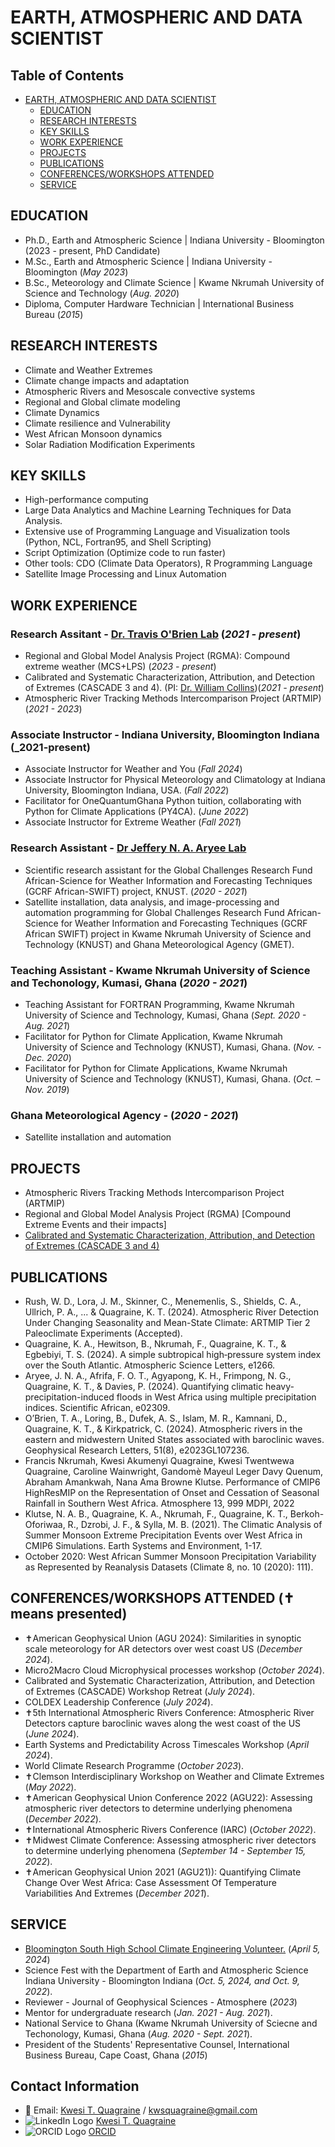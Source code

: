 # EARTH, ATMOSPHERIC AND DATA SCIENTIST
## Table of Contents

- [EARTH, ATMOSPHERIC AND DATA SCIENTIST](#earth-and-atmospheric-scientist)
  - [EDUCATION](#education)
  - [RESEARCH INTERESTS](#research-interests)
  - [KEY SKILLS](#key-skills)
  - [WORK EXPERIENCE](#work-experience)
  - [PROJECTS](#projects)
  - [PUBLICATIONS](#publications)
  - [CONFERENCES/WORKSHOPS ATTENDED](#conferencesworkshops-attended)
  - [SERVICE](#service)
    
## EDUCATION
- Ph.D., Earth and Atmospheric Science | Indiana University - Bloomington (2023 - present, PhD Candidate)
- M.Sc., Earth and Atmospheric Science | Indiana University - Bloomington (_May 2023_)
- B.Sc., Meteorology and Climate Science | Kwame Nkrumah University of Science and Technology (_Aug. 2020_)
- Diploma, Computer Hardware Technician | International Business Bureau (_2015_)

## RESEARCH INTERESTS
- Climate and Weather Extremes
- Climate change impacts and adaptation
- Atmospheric Rivers and Mesoscale convective systems
- Regional and Global climate modeling
- Climate Dynamics
- Climate resilience and Vulnerability
- West African Monsoon dynamics
- Solar Radiation Modification Experiments


## KEY SKILLS
- High-performance computing
- Large Data Analytics and Machine Learning Techniques for Data Analysis.
- Extensive use of Programming Language and Visualization tools (Python, NCL, Fortran95, and Shell Scripting)
- Script Optimization (Optimize code to run faster)  
- Other tools: CDO (Climate Data Operators), R Programming Language
- Satellite Image Processing and Linux Automation  

## WORK EXPERIENCE 
### Research Assitant - [Dr. Travis O'Brien Lab](https://earth.indiana.edu/directory/faculty/obrien-travis.html) (_2021 - present_)

- Regional and Global Model Analysis Project (RGMA): Compound extreme weather (MCS+LPS) (_2023 - present_)
- Calibrated and Systematic Characterization, Attribution, and Detection of Extremes (CASCADE 3 and 4). (PI: [Dr. William Collins](https://profiles.lbl.gov/11626-william-collins))(_2021 - present_)
- Atmospheric River Tracking Methods Intercomparison Project (ARTMIP) (_2021 - 2023_)
  
### Associate Instructor - Indiana University, Bloomington Indiana (_2021-present)
- Associate Instructor for Weather and You (_Fall 2024_)
- Associate Instructor for Physical Meteorology and Climatology at Indiana University, Bloomington Indiana, USA. (_Fall 2022_)
- Facilitator for OneQuantumGhana Python tuition, collaborating with Python for Climate Applications (PY4CA). (_June 2022_)
- Associate Instructor for Extreme Weather (_Fall 2021_)

### Research Assistant - [Dr Jeffery N. A. Aryee Lab](https://orcid.org/0000-0002-4481-1441)
- Scientific research assistant for the Global Challenges Research Fund African-Science for Weather Information and Forecasting Techniques (GCRF African-SWIFT) project, KNUST. (_2020 - 2021_)
- Satellite installation, data analysis, and image-processing and automation programming for Global Challenges Research Fund African-Science for Weather Information and Forecasting Techniques (GCRF African SWIFT) project in Kwame Nkrumah University of Science and Technology (KNUST) and Ghana Meteorological Agency (GMET).

### Teaching Assistant - Kwame Nkrumah University of Science and Techonology, Kumasi, Ghana (_2020 - 2021_)
- Teaching Assistant for FORTRAN  Programming, Kwame Nkrumah University of Science and Technology, Kumasi, Ghana (_Sept. 2020 - Aug. 2021_)
- Facilitator for Python for Climate Application, Kwame Nkrumah University of Science and Technology (KNUST), Kumasi, Ghana. (_Nov. - Dec. 2020_)
- Facilitator for Python for Climate Applications, Kwame Nkrumah University of Science and Technology (KNUST), Kumasi, Ghana. (_Oct. – Nov. 2019_)

### Ghana Meteorological Agency - (_2020 - 2021_)
- Satellite installation and automation
  
## PROJECTS
- Atmospheric Rivers Tracking Methods Intercomparison Project (ARTMIP)
- Regional and Global Model Analysis Project (RGMA) [Compound Extreme Events and their impacts]
- [Calibrated and Systematic Characterization, Attribution, and Detection of Extremes (CASCADE 3 and 4)](https://cascade.lbl.gov/)

## PUBLICATIONS
- Rush, W. D., Lora, J. M., Skinner, C., Menemenlis, S., Shields, C. A., Ullrich, P. A., ... & Quagraine, K. T. (2024). Atmospheric River Detection Under Changing Seasonality and Mean-State Climate: ARTMIP Tier 2 Paleoclimate Experiments (Accepted).
- Quagraine, K. A., Hewitson, B., Nkrumah, F., Quagraine, K. T., & Egbebiyi, T. S. (2024). A simple subtropical high‐pressure system index over the South Atlantic. Atmospheric Science Letters, e1266.
- Aryee, J. N. A., Afrifa, F. O. T., Agyapong, K. H., Frimpong, N. G., Quagraine, K. T., & Davies, P. (2024). Quantifying climatic heavy-precipitation-induced floods in West Africa using multiple precipitation indices. Scientific African, e02309.
- O’Brien, T. A., Loring, B., Dufek, A. S., Islam, M. R., Kamnani, D., Quagraine, K. T., & Kirkpatrick, C. (2024). Atmospheric rivers in the eastern and midwestern United States associated with baroclinic waves. Geophysical Research Letters, 51(8), e2023GL107236.
- Francis Nkrumah, Kwesi Akumenyi Quagraine, Kwesi Twentwewa Quagraine, Caroline Wainwright, Gandomè Mayeul Leger Davy Quenum, Abraham Amankwah, Nana Ama Browne Klutse. Performance of CMIP6 HighResMIP on the Representation of Onset and Cessation of Seasonal Rainfall in Southern West Africa. Atmosphere 13, 999 MDPI, 2022
- Klutse, N. A. B., Quagraine, K. A., Nkrumah, F., Quagraine, K. T., Berkoh-Oforiwaa, R., Dzrobi, J. F., & Sylla, M. B. (2021). The Climatic Analysis of Summer Monsoon Extreme Precipitation Events over West Africa in CMIP6 Simulations. Earth Systems and Environment, 1-17.
- October 2020:  West African Summer Monsoon Precipitation Variability as Represented by Reanalysis Datasets (Climate 8, no. 10 (2020): 111).

## CONFERENCES/WORKSHOPS ATTENDED (✝ means presented)
- ✝American Geophysical Union (AGU 2024): Similarities in synoptic scale meteorology for AR detectors over west coast US (_December 2024_).
- Micro2Macro Cloud Microphysical processes workshop (_October 2024_).
- Calibrated and Systematic Characterization, Attribution, and Detection of Extremes (CASCADE) Workshop Retreat (_July 2024_).
- COLDEX Leadership Conference (_July 2024_).
- ✝5th International Atmospheric Rivers Conference: Atmospheric River Detectors capture baroclinic waves along the west coast of the US (_June 2024_).
- Earth Systems and Predictability Across Timescales Workshop (_April 2024_).
- World Climate Research Programme (_October 2023_).
- ✝Clemson Interdisciplinary Workshop on Weather and Climate Extremes (_May 2022_).
- ✝American Geophysical Union Conference 2022 (AGU22): Assessing atmospheric river detectors to determine underlying phenomena (_December 2022_).
- ✝International Atmospheric Rivers Conference (IARC) (_October 2022_).
- ✝Midwest Climate Conference: Assessing atmospheric river detectors to determine underlying phenomena (_September 14 - September 15, 2022_).
- ✝American Geophysical Union 2021 (AGU21)): Quantifying Climate Change Over West Africa: Case Assessment Of Temperature Variabilities And Extremes (_December 2021_).

## SERVICE
- [Bloomington South High School Climate Engineering Volunteer.](https://tinyurl.com/yc5pp2nt) (_April 5, 2024_)
- Science Fest with the Department of Earth and Atmospheric Science Indiana University - Bloomington Indiana (_Oct. 5, 2024, and Oct. 9, 2022_).
- Reviewer - Journal of Geophysical Sciences - Atmosphere (_2023_)
- Mentor for undergraduate research (_Jan. 2021 - Aug. 2021_).
- National Service to Ghana (Kwame Nkrumah University of Sciecne and Techonology, Kumasi, Ghana (_Aug. 2020 - Sept. 2021_).
- President of the Students' Representative Counsel, International Business Bureau, Cape Coast, Ghana (_2015_)
  

## Contact Information
- 📧 Email: [Kwesi T. Quagraine](ktquagra@iu.edu) / kwsquagraine@gmail.com
- ![LinkedIn Logo](Assets/linkedin.png) [Kwesi T. Quagraine](https://www.linkedin.com/in/kwesi-quagraine-92b510107/)
- ![ORCID Logo](Assets/orcid.png) [ORCID](https://orcid.org/0000-0002-6452-1847)
